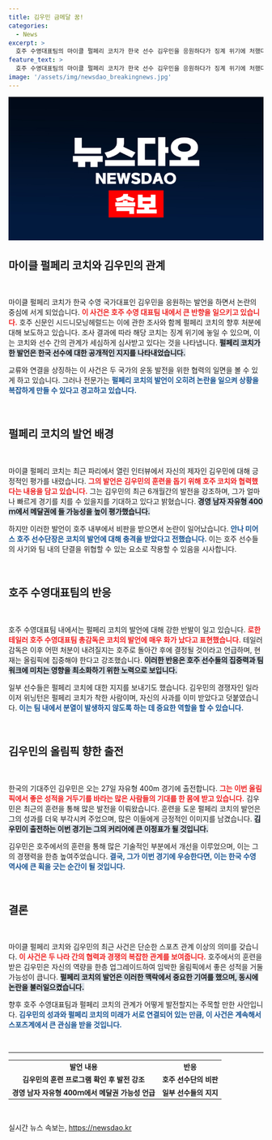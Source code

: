 ```yaml
---
title: 김우민 금메달 꿈!
categories:
  - News
excerpt: >
  호주 수영대표팀의 마이클 펄페리 코치가 한국 선수 김우민을 응원하다가 징계 위기에 처했다. 그의 발언이 논란을 일으키면서 내부 비판이 급증하고 있는 가운데, 김우민은 오는 27일 중요한 경기를 앞두고 있다.
feature_text: >
  호주 수영대표팀의 마이클 펄페리 코치가 한국 선수 김우민을 응원하다가 징계 위기에 처했다. 그의 발언이 논란을 일으키면서 내부 비판이 급증하고 있는 가운데, 김우민은 오는 27일 중요한 경기를 앞두고 있다.
image: '/assets/img/newsdao_breakingnews.jpg'
---
```


<p><img src="/assets/img/newsdao_breakingnews.jpg" alt="pcversion 속보" /></p>

<h2 data-ke-size="size26">마이클 펄페리 코치와 김우민의 관계</h2>

<p data-ke-size="size16">&nbsp;</p>

<p>마이클 펄페리 코치가 한국 수영 국가대표인 김우민을 응원하는 발언을 하면서 논란의 중심에 서게 되었습니다. <b><span style="color: #ee2323;">이 사건은 호주 수영 대표팀 내에서 큰 반향을 일으키고 있습니다.</span></b> 호주 신문인 시드니모닝헤럴드는 이에 관한 조사와 함께 펄페리 코치의 향후 처분에 대해 보도하고 있습니다. 조사 결과에 따라 해당 코치는 징계 위기에 놓일 수 있으며, 이는 코치와 선수 간의 관계가 세심하게 심사받고 있다는 것을 나타냅니다. <b><span style="background-color: #21538527;">펄페리 코치가 한 발언은 한국 선수에 대한 공개적인 지지를 나타내었습니다.</span></b> </p>

<p>교류와 연결을 상징하는 이 사건은 두 국가의 운동 발전을 위한 협력의 일면을 볼 수 있게 하고 있습니다. 그러나 전문가는 <b><span style="color: #1a5490;">펄페리 코치의 발언이 오히려 논란을 일으켜 상황을 복잡하게 만들 수 있다고 경고하고 있습니다.</span></b> </p>

<p data-ke-size="size16">&nbsp;</p>

<h2 data-ke-size="size26">펄페리 코치의 발언 배경</h2>

<p data-ke-size="size16">&nbsp;</p>

<p>마이클 펄페리 코치는 최근 파리에서 열린 인터뷰에서 자신의 제자인 김우민에 대해 긍정적인 평가를 내렸습니다. <b><span style="color: #ee2323;">그의 발언은 김우민의 훈련을 돕기 위해 호주 코치와 협력했다는 내용을 담고 있습니다.</span></b>  그는 김우민의 최근 6개월간의 발전을 강조하며, 그가 얼마나 빠르게 경기를 치를 수 있을지를 기대하고 있다고 밝혔습니다. <b><span style="background-color: #21538527;">경영 남자 자유형 400ｍ에서 메달권에 들 가능성을 높이 평가했습니다.</span></b> </p>

<p>하지만 이러한 발언이 호주 내부에서 비판을 받으면서 논란이 일어났습니다. <b><span style="color: #1a5490;">안나 미어스 호주 선수단장은 코치의 발언에 대해 충격을 받았다고 전했습니다.</span></b> 이는 호주 선수들의 사기와 팀 내의 단결을 위협할 수 있는 요소로 작용할 수 있음을 시사합니다. </p>

<p data-ke-size="size16">&nbsp;</p>

<h2 data-ke-size="size26">호주 수영대표팀의 반응</h2>

<p data-ke-size="size16">&nbsp;</p>

<p>호주 수영대표팀 내에서는 펄페리 코치의 발언에 대해 강한 반발이 일고 있습니다. <b><span style="color: #ee2323;">로한 테일러 호주 수영대표팀 총감독은 코치의 발언에 매우 화가 났다고 표현했습니다.</span></b> 테일러 감독은 이후 어떤 처분이 내려질지는 호주로 돌아간 후에 결정될 것이라고 언급하며, 현재는 올림픽에 집중해야 한다고 강조했습니다. <b><span style="background-color: #21538527;">이러한 반응은 호주 선수들의 집중력과 팀워크에 미치는 영향을 최소화하기 위한 노력으로 보입니다.</span></b> </p>

<p>일부 선수들은 펄페리 코치에 대한 지지를 보내기도 했습니다. 김우민의 경쟁자인 일라이저 위닝턴은 펄페리 코치가 착한 사람이며, 자신의 사과를 이미 받았다고 덧붙였습니다. <b><span style="color: #1a5490;">이는 팀 내에서 분열이 발생하지 않도록 하는 데 중요한 역할을 할 수 있습니다.</span></b> </p>

<p data-ke-size="size16">&nbsp;</p>

<h2 data-ke-size="size26">김우민의 올림픽 향한 출전</h2>

<p data-ke-size="size16">&nbsp;</p>

<p>한국의 기대주인 김우민은 오는 27일 자유형 400m 경기에 출전합니다. <b><span style="color: #ee2323;">그는 이번 올림픽에서 좋은 성적을 거두기를 바라는 많은 사람들의 기대를 한 몸에 받고 있습니다.</span></b> 김우민은 최근의 훈련을 통해 많은 발전을 이뤄왔습니다. 훈련을 도운 펄페리 코치의 발언은 그의 성과를 더욱 부각시켜 주었으며, 많은 이들에게 긍정적인 이미지를 남겼습니다. <b><span style="background-color: #21538527;">김우민이 출전하는 이번 경기는 그의 커리어에 큰 이정표가 될 것입니다.</span></b> </p>

<p>김우민은 호주에서의 훈련을 통해 많은 기술적인 부분에서 개선을 이루었으며, 이는 그의 경쟁력을 한층 높여주었습니다. <b><span style="color: #1a5490;">결국, 그가 이번 경기에 우승한다면, 이는 한국 수영 역사에 큰 획을 긋는 순간이 될 것입니다.</span></b> </p>

<p data-ke-size="size16">&nbsp;</p>

<h2 data-ke-size="size26">결론</h2>

<p data-ke-size="size16">&nbsp;</p>

<p>마이클 펄페리 코치와 김우민의 최근 사건은 단순한 스포츠 관계 이상의 의미를 갖습니다. <b><span style="color: #ee2323;">이 사건은 두 나라 간의 협력과 경쟁의 복잡한 관계를 보여줍니다.</span></b> 호주에서의 훈련을 받은 김우민은 자신의 역량을 한층 업그레이드하여 임박한 올림픽에서 좋은 성적을 거둘 가능성이 큽니다. <b><span style="background-color: #21538527;">펄페리 코치의 발언은 이러한 맥락에서 중요한 기여를 했으며, 동시에 논란을 불러일으켰습니다.</span></b> </p>

<p>향후 호주 수영대표팀과 펄페리 코치의 관계가 어떻게 발전할지는 주목할 만한 사안입니다. <b><span style="color: #1a5490;">김우민의 성과와 펄페리 코치의 미래가 서로 연결되어 있는 만큼, 이 사건은 계속해서 스포츠계에서 큰 관심을 받을 것입니다.</span></b> </p>

<p data-ke-size="size16">&nbsp;</p>

<hr />

<table style="width: 100%; border-collapse: collapse;">
  <tr>
    <td style="text-align: center; height: 17px;"><b>발언 내용</b></td>
    <td style="text-align: center; height: 17px;"><b>반응</b></td>
  </tr>
  <tr>
    <td style="text-align: center; height: 17px;"><b>김우민의 훈련 프로그램 확인 후 발전 강조</b></td>
    <td style="text-align: center; height: 17px;"><b>호주 선수단의 비판</b></td>
  </tr>
  <tr>
    <td style="text-align: center; height: 17px;"><b>경영 남자 자유형 400ｍ에서 메달권 가능성 언급</b></td>
    <td style="text-align: center; height: 17px;"><b>일부 선수들의 지지</b></td>
  </tr>
</table>

<p data-ke-size="size16">&nbsp;</p>
실시간 뉴스 속보는, <a href="https://newsdao.kr" rel="dofollow">https://newsdao.kr</a>


